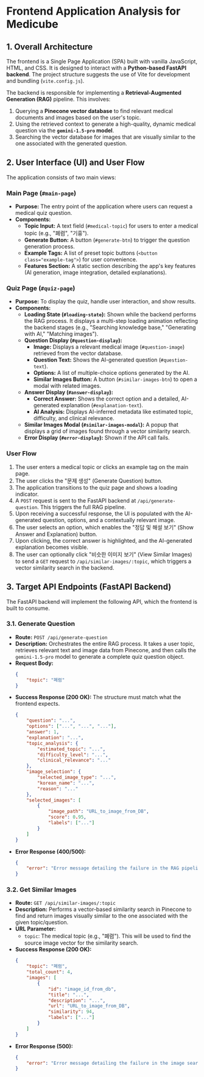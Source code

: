 
# Frontend Application Analysis for Medicube

## 1. Overall Architecture

The frontend is a Single Page Application (SPA) built with vanilla JavaScript, HTML, and CSS. It is designed to interact with a **Python-based FastAPI backend**. The project structure suggests the use of Vite for development and bundling (`vite.config.js`).

The backend is responsible for implementing a **Retrieval-Augmented Generation (RAG)** pipeline. This involves:
1.  Querying a **Pinecone vector database** to find relevant medical documents and images based on the user's topic.
2.  Using the retrieved context to generate a high-quality, dynamic medical question via the **`gemini-1.5-pro` model**.
3.  Searching the vector database for images that are visually similar to the one associated with the generated question.

## 2. User Interface (UI) and User Flow

The application consists of two main views:

### Main Page (`#main-page`)
- **Purpose:** The entry point of the application where users can request a medical quiz question.
- **Components:**
    - **Topic Input:** A text field (`#medical-topic`) for users to enter a medical topic (e.g., "폐렴", "기흉").
    - **Generate Button:** A button (`#generate-btn`) to trigger the question generation process.
    - **Example Tags:** A list of preset topic buttons (`<button class="example-tag">`) for user convenience.
    - **Features Section:** A static section describing the app's key features (AI generation, image integration, detailed explanations).

### Quiz Page (`#quiz-page`)
- **Purpose:** To display the quiz, handle user interaction, and show results.
- **Components:**
    - **Loading State (`#loading-state`):** Shown while the backend performs the RAG process. It displays a multi-step loading animation reflecting the backend stages (e.g., "Searching knowledge base," "Generating with AI," "Matching images").
    - **Question Display (`#question-display`):**
        - **Image:** Displays a relevant medical image (`#question-image`) retrieved from the vector database.
        - **Question Text:** Shows the AI-generated question (`#question-text`).
        - **Options:** A list of multiple-choice options generated by the AI.
        - **Similar Images Button:** A button (`#similar-images-btn`) to open a modal with related images.
    - **Answer Display (`#answer-display`):**
        - **Correct Answer:** Shows the correct option and a detailed, AI-generated explanation (`#explanation-text`).
        - **AI Analysis:** Displays AI-inferred metadata like estimated topic, difficulty, and clinical relevance.
    - **Similar Images Modal (`#similar-images-modal`):** A popup that displays a grid of images found through a vector similarity search.
    - **Error Display (`#error-display`):** Shown if the API call fails.

### User Flow
1.  The user enters a medical topic or clicks an example tag on the main page.
2.  The user clicks the "문제 생성" (Generate Question) button.
3.  The application transitions to the quiz page and shows a loading indicator.
4.  A `POST` request is sent to the FastAPI backend at `/api/generate-question`. This triggers the full RAG pipeline.
5.  Upon receiving a successful response, the UI is populated with the AI-generated question, options, and a contextually relevant image.
6.  The user selects an option, which enables the "정답 및 해설 보기" (Show Answer and Explanation) button.
7.  Upon clicking, the correct answer is highlighted, and the AI-generated explanation becomes visible.
8.  The user can optionally click "비슷한 이미지 보기" (View Similar Images) to send a `GET` request to `/api/similar-images/:topic`, which triggers a vector similarity search in the backend.

## 3. Target API Endpoints (FastAPI Backend)

The FastAPI backend will implement the following API, which the frontend is built to consume.

### 3.1. Generate Question

- **Route:** `POST /api/generate-question`
- **Description:** Orchestrates the entire RAG process. It takes a user topic, retrieves relevant text and image data from Pinecone, and then calls the `gemini-1.5-pro` model to generate a complete quiz question object.
- **Request Body:**
  ```json
  {
      "topic": "폐렴"
  }
  ```
- **Success Response (200 OK):** The structure must match what the frontend expects.
  ```json
  {
      "question": "...",
      "options": ["...", "...", "..."],
      "answer": 1,
      "explanation": "...",
      "topic_analysis": {
          "estimated_topic": "...",
          "difficulty_level": "...",
          "clinical_relevance": "..."
      },
      "image_selection": {
          "selected_image_type": "...",
          "korean_name": "...",
          "reason": "..."
      },
      "selected_images": [
          {
              "image_path": "URL_to_image_from_DB",
              "score": 0.95,
              "labels": ["..."]
          }
      ]
  }
  ```
- **Error Response (400/500):**
  ```json
  {
      "error": "Error message detailing the failure in the RAG pipeline."
  }
  ```

### 3.2. Get Similar Images

- **Route:** `GET /api/similar-images/:topic`
- **Description:** Performs a vector-based similarity search in Pinecone to find and return images visually similar to the one associated with the given topic/question.
- **URL Parameter:**
  - `topic`: The medical topic (e.g., "폐렴"). This will be used to find the source image vector for the similarity search.
- **Success Response (200 OK):**
  ```json
  {
      "topic": "폐렴",
      "total_count": 4,
      "images": [
          {
              "id": "image_id_from_db",
              "title": "...",
              "description": "...",
              "url": "URL_to_image_from_DB",
              "similarity": 94,
              "labels": ["..."]
          }
      ]
  }
  ```
- **Error Response (500):**
  ```json
  {
      "error": "Error message detailing the failure in the image search."
  }
  ```
